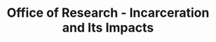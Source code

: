---
title: Office of Research - Incarceration and Its Impacts
category:
tag: 
- Research
- news
excerpt: In the past four decades, the United States more than quadrupled the size of its prison system. This change in penal policy had a wide range of unwanted and profound social costs. At this Research on Tap, BU faculty will discuss their work to understand the consequences of the U.S. prison system on social and economic insecurity, families, neighborhoods, health and healthcare, democratic institutions, and the quality of membership in American society.
link: http://www.bu.edu/research/news-events/featured-events-2/research-on-tap-meet-greet-and-learn/
---  